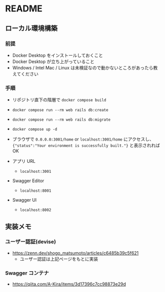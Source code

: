 # README

## ローカル環境構築

### 前提

- Docker Desktop をインストールしておくこと
- Docker Desktop が立ち上がっていること
- Windows / Intel Mac / Linux は未検証なので動かないところがあったら教えてください

### 手順

- リポジトリ直下の階層で `docker compose build`
- `docker compose run --rm web rails db:create`
- `docker compose run --rm web rails db:migrate`
- `docker compose up -d`
- ブラウザで `0.0.0.0:3001/home` or `localhost:3001/home` にアクセスし、 `{"status":"Your environment is successfully built."}` と表示されれば OK

- アプリ URL
  - `localhost:3001`
- Swagger Editor
  - `localhost:8001`
- Swagger UI
  - `localhost:8002`

## 実装メモ

### ユーザー認証(devise)

- https://zenn.dev/shogo_matsumoto/articles/c6485b39c5f621
  - ユーザー認証は上記ページをもとに実装

### Swagger コンテナ

- https://qiita.com/A-Kira/items/3d17396c7cc98873e29d
